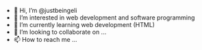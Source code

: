 - 👋 Hi, I’m @justbeingeli
- 👀 I’m interested in web development and software programming
- 🌱 I’m currently learning web development (HTML)
- 💞️ I’m looking to collaborate on ...
- 📫 How to reach me ...

<!---
justbeingeli/justbeingeli is a ✨ special ✨ repository because its `README.md` (this file) appears on your GitHub profile.
You can click the Preview link to take a look at your changes.
--->
